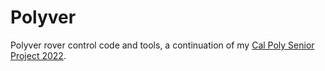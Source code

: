 # Polyver
Polyver rover control code and tools, a continuation of my [Cal Poly Senior Project 2022](https://digitalcommons.calpoly.edu/cpesp/336/). 

